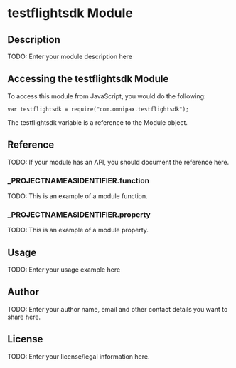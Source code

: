 # testflightsdk Module

## Description

TODO: Enter your module description here

## Accessing the testflightsdk Module

To access this module from JavaScript, you would do the following:

	var testflightsdk = require("com.omnipax.testflightsdk");

The testflightsdk variable is a reference to the Module object.	

## Reference

TODO: If your module has an API, you should document
the reference here.

### ___PROJECTNAMEASIDENTIFIER__.function

TODO: This is an example of a module function.

### ___PROJECTNAMEASIDENTIFIER__.property

TODO: This is an example of a module property.

## Usage

TODO: Enter your usage example here

## Author

TODO: Enter your author name, email and other contact
details you want to share here. 

## License

TODO: Enter your license/legal information here.
